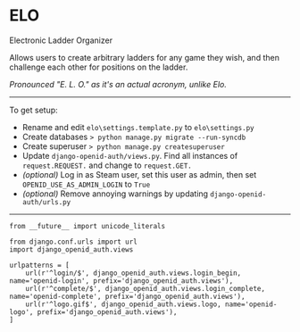 ELO
===
Electronic Ladder Organizer

Allows users to create arbitrary ladders for any game they wish, and then challenge each other for positions on the ladder. 

*Pronounced "E. L. O." as it's an actual acronym, unlike Elo.*
___

To get setup:

* Rename and edit ``elo\settings.template.py`` to ``elo\settings.py``
* Create databases ``> python manage.py migrate --run-syncdb``
* Create superuser ``> python manage.py createsuperuser``
* Update ``django-openid-auth/views.py``. Find all instances of ``request.REQUEST.`` and change to ``request.GET.``
* *(optional)* Log in as Steam user, set this user as admin, then set ``OPENID_USE_AS_ADMIN_LOGIN`` to ``True``
* *(optional)* Remove annoying warnings by updating ``django-openid-auth/urls.py``
___
    from __future__ import unicode_literals

	from django.conf.urls import url
	import django_openid_auth.views

	urlpatterns = [
		url(r'^login/$', django_openid_auth.views.login_begin, name='openid-login', prefix='django_openid_auth.views'),
		url(r'^complete/$', django_openid_auth.views.login_complete, name='openid-complete', prefix='django_openid_auth.views'),
		url(r'^logo.gif$', django_openid_auth.views.logo, name='openid-logo', prefix='django_openid_auth.views'),
	]